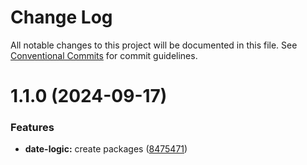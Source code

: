 # Change Log

All notable changes to this project will be documented in this file.
See [Conventional Commits](https://conventionalcommits.org) for commit guidelines.

# 1.1.0 (2024-09-17)


### Features

* **date-logic:** create packages ([8475471](https://github.com/DitwanP/action-testing/commit/847547140a521820632f2d3b1ac1249941dec848))
